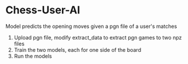 # Chess-User-AI
Model predicts the opening moves given a pgn file of a user's matches
1. Upload pgn file, modify extract_data to extract pgn games to two npz files
2. Train the two models, each for one side of the board
3. Run the models 
